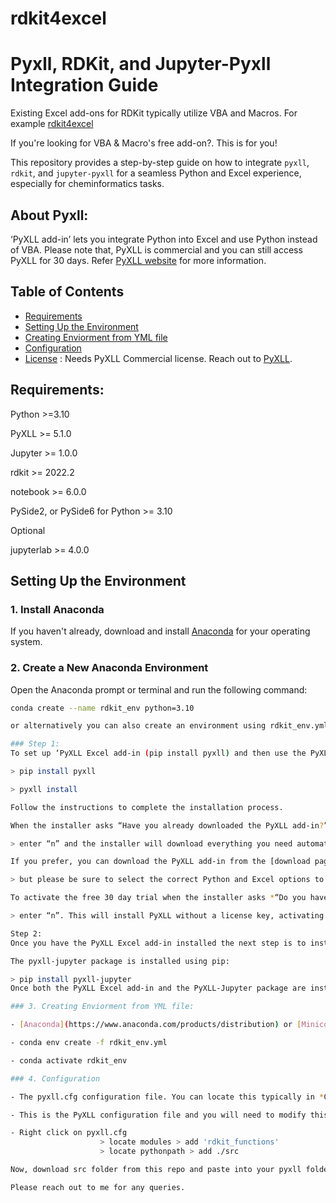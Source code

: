 # rdkit4excel
# Pyxll, RDKit, and Jupyter-Pyxll Integration Guide

Existing Excel add-ons for RDKit typically utilize VBA and Macros. For example [rdkit4excel](https://github.com/janholstjensen/rdkit4excel)

If you're looking for VBA & Macro's free add-on?. This is for you!

This repository provides a step-by-step guide on how to integrate `pyxll`, `rdkit`, and `jupyter-pyxll` for a seamless Python and Excel experience, especially for cheminformatics tasks.

## About Pyxll:
‘PyXLL add-in’ lets you integrate Python into Excel and use Python instead of VBA. Please note that, PyXLL is commercial and you can still access PyXLL for 30 days. Refer [PyXLL website](https://www.pyxll.com/) for more information.

## Table of Contents

- [Requirements](#Requirements)
- [Setting Up the Environment](#setting-up-the-environment)
- [Creating Enviorment from YML file](#Creating-Enviorment-from-YML-file)
- [Configuration](#Configuration)
- [License](#license) : Needs PyXLL Commercial license. Reach out to [PyXLL](https://www.pyxll.com/).

## Requirements:

Python >=3.10

PyXLL >= 5.1.0

Jupyter >= 1.0.0

rdkit >= 2022.2

notebook >= 6.0.0

PySide2, or PySide6 for Python >= 3.10

Optional

jupyterlab >= 4.0.0

## Setting Up the Environment

### 1. Install Anaconda

If you haven't already, download and install [Anaconda](https://www.anaconda.com/products/distribution) for your operating system.

### 2. Create a New Anaconda Environment

Open the Anaconda prompt or terminal and run the following command:

```bash
conda create --name rdkit_env python=3.10

or alternatively you can also create an environment using rdkit_env.yml file

### Step 1:
To set up ‘PyXLL Excel add-in (pip install pyxll) and then use the PyXLL command line tool to install the Excel add-in: 

> pip install pyxll

> pyxll install 

Follow the instructions to complete the installation process.

When the installer asks “Have you already downloaded the PyXLL add-in?”,

> enter “n” and the installer will download everything you need automatically.

If you prefer, you can download the PyXLL add-in from the [download page](https://www.pyxll.com/download.html),

> but please be sure to select the correct Python and Excel options to get the right version of the PyXLL add-in.

To activate the free 30 day trial when the installer asks *“Do you have a PyXLL license key?”*

> enter “n”. This will install PyXLL without a license key, activating the 30 day free trial automatically.

Step 2:
Once you have the PyXLL Excel add-in installed the next step is to install the pyxll-jupyter package. This package provides the glue between PyXLL and Jupyter so that we can use our Jupyter notebooks inside of Excel.

The pyxll-jupyter package is installed using pip:

> pip install pyxll-jupyter
Once both the PyXLL Excel add-in and the PyXLL-Jupyter package are installed start Excel and you will see a new “Jupyter” button in the PyXLL tab.

### 3. Creating Enviorment from YML file:

- [Anaconda](https://www.anaconda.com/products/distribution) or [Miniconda](https://docs.conda.io/en/latest/miniconda.html) installed on your system.

- conda env create -f rdkit_env.yml

- conda activate rdkit_env

### 4. Configuration

- The pyxll.cfg configuration file. You can locate this typically in *C:\Users\username\AppData\Local\Programs\PyXLL*

- This is the PyXLL configuration file and you will need to modify this to load your own Python modules

- Right click on pyxll.cfg
                    > locate modules > add 'rdkit_functions'
                    > locate pythonpath > add ./src

Now, download src folder from this repo and paste into your pyxll folder. Now restart excel to see Pyxll example tab

Please reach out to me for any queries.
